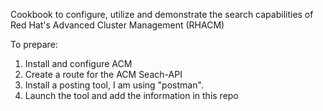 Cookbook to configure, utilize and demonstrate the search capabilities of Red Hat's Advanced Cluster Management (RHACM)

To prepare:
1) Install and configure ACM
2) Create a route for the ACM Seach-API
3) Install a posting tool,   I am using "postman".
4) Launch the tool and add the information in this repo

   
